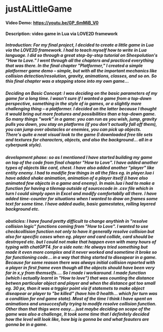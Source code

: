 # justALittleGame
#### Video Demo:  <https://youtu.be/GP_6mMiB_V0>
#### Description: video game in Lua via LOVE2D framework

##### Introduction: For my final project, I decided to create a little game in Lua via the LOVE2D framework. I had to teach myself how to write in Lua language. I did so through a great step-by-step tutorial on Sheepolution's "How to Love." I went through all the chapters and practiced everything that was there. In the final chapter "Platformer," I created a simple platformer game demo – simple, but with all the important mechanics like collision detection/resolution, gravity, animations, classes, and so on. So this final chapter was a stepping stone into my own game...
##### Deciding on Basic Concept: I was deciding on the basic parameters of my game for a long time. I wasn't sure if I wanted a game from a top-down perspective, something in the style of io games, or a slightly more challenging thing – a platformer. I decided on the latter because I thought it would bring out more features and possibilities than a top-down game. So many things "work" in a game: you can run as you wish, jump, gravity pulls you down, you stay on platforms (if you don't actually fall off them), you can jump over obstacles or enemies, you can pick up objects. There's quite a neat visual look to the game (I downloaded free tile sets and textures for characters, objects, and also the background... all in a cyberpunk style).
##### development phase: so as I mentioned I have started building my game on top of the code from final chapter "How to Love". I have added another types of objects like card, chest. I have also added another "player" like entity enemy. I had to modifie few things in all the files eg. in player.lua i have added shake animation, animation of a player itself (i have also animated few objects in a game and enemy). In main.lua i had to make a function for having a tilemap outside of sourcecode in .csv file which in turn I could simply open in Excel and modify comfortablly all there. I have added time-counter for situations when I wanted to draw on frames some text for some time. I have added audio, basic gamestates, rolling layered background etc.
##### obsticles: I have found pretty difficult to change anythinh in "resolve collision logic" functions coming from "How to Love". I wanted to use checkcollision function not only to have it generally resolve collision but also for specific cases when eg. player and card collide, card should be destroyed etc. but I could not make that happen even with many hours of typing with chatGPT4. for a side note: He always tried something but made it even more complex and it never worked and sometime it broke so far functioning code... in a way that thing started to diseapear in a game. Because for some reason there was always initial collision reported with a player in first frame even though all the objects should have been very far in x,y from themselfs.... So I made i workaround. I made function (which i actually learnt in "How to love") that was counting the distance betwen particular object and player and when the distance got too small eg. 30 px, than it was a trggier point via if statemets to make object diseapear or player to "be killed" (have him 0 health... which for turn was a condition for end game state). Most of the time I think I have spent on animations and unsuccesfully trying to modife resolve collision function. Other than that thigs were easy... just maybe deciding on scope of the game was also a challenge, It took some time that I definitely decided how the level will look like, how big is gonna be and what feauters are gonna be in a game.

